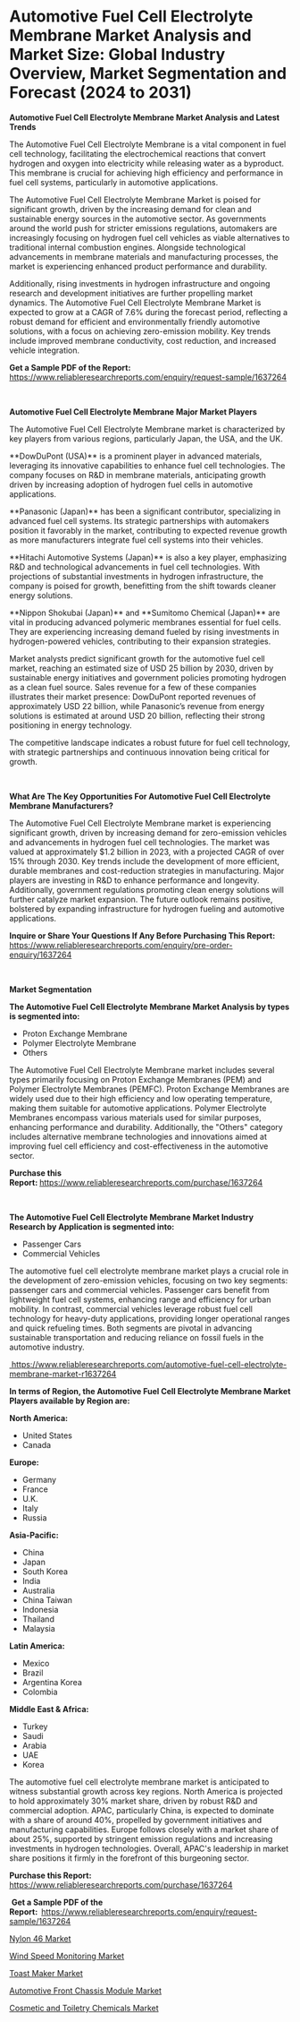 <p><h1>Automotive Fuel Cell Electrolyte Membrane Market Analysis and Market Size: Global Industry Overview, Market Segmentation and Forecast (2024 to 2031)</h1></p><p><strong>Automotive Fuel Cell Electrolyte Membrane Market Analysis and Latest Trends</strong></p>
<p><p>The Automotive Fuel Cell Electrolyte Membrane is a vital component in fuel cell technology, facilitating the electrochemical reactions that convert hydrogen and oxygen into electricity while releasing water as a byproduct. This membrane is crucial for achieving high efficiency and performance in fuel cell systems, particularly in automotive applications.</p><p>The Automotive Fuel Cell Electrolyte Membrane Market is poised for significant growth, driven by the increasing demand for clean and sustainable energy sources in the automotive sector. As governments around the world push for stricter emissions regulations, automakers are increasingly focusing on hydrogen fuel cell vehicles as viable alternatives to traditional internal combustion engines. Alongside technological advancements in membrane materials and manufacturing processes, the market is experiencing enhanced product performance and durability.</p><p>Additionally, rising investments in hydrogen infrastructure and ongoing research and development initiatives are further propelling market dynamics. The Automotive Fuel Cell Electrolyte Membrane Market is expected to grow at a CAGR of 7.6% during the forecast period, reflecting a robust demand for efficient and environmentally friendly automotive solutions, with a focus on achieving zero-emission mobility. Key trends include improved membrane conductivity, cost reduction, and increased vehicle integration.</p></p>
<p><strong>Get a Sample PDF of the Report:&nbsp;</strong> <a href="https://www.reliableresearchreports.com/enquiry/request-sample/1637264">https://www.reliableresearchreports.com/enquiry/request-sample/1637264</a></p>
<p>&nbsp;</p>
<p><strong>Automotive Fuel Cell Electrolyte Membrane Major Market Players</strong></p>
<p><p>The Automotive Fuel Cell Electrolyte Membrane market is characterized by key players from various regions, particularly Japan, the USA, and the UK. </p><p>**DowDuPont (USA)** is a prominent player in advanced materials, leveraging its innovative capabilities to enhance fuel cell technologies. The company focuses on R&D in membrane materials, anticipating growth driven by increasing adoption of hydrogen fuel cells in automotive applications.</p><p>**Panasonic (Japan)** has been a significant contributor, specializing in advanced fuel cell systems. Its strategic partnerships with automakers position it favorably in the market, contributing to expected revenue growth as more manufacturers integrate fuel cell systems into their vehicles.</p><p>**Hitachi Automotive Systems (Japan)** is also a key player, emphasizing R&D and technological advancements in fuel cell technologies. With projections of substantial investments in hydrogen infrastructure, the company is poised for growth, benefitting from the shift towards cleaner energy solutions.</p><p>**Nippon Shokubai (Japan)** and **Sumitomo Chemical (Japan)** are vital in producing advanced polymeric membranes essential for fuel cells. They are experiencing increasing demand fueled by rising investments in hydrogen-powered vehicles, contributing to their expansion strategies.</p><p>Market analysts predict significant growth for the automotive fuel cell market, reaching an estimated size of USD 25 billion by 2030, driven by sustainable energy initiatives and government policies promoting hydrogen as a clean fuel source. Sales revenue for a few of these companies illustrates their market presence: DowDuPont reported revenues of approximately USD 22 billion, while Panasonic’s revenue from energy solutions is estimated at around USD 20 billion, reflecting their strong positioning in energy technology.</p><p>The competitive landscape indicates a robust future for fuel cell technology, with strategic partnerships and continuous innovation being critical for growth.</p></p>
<p>&nbsp;</p>
<p><strong>What Are The Key Opportunities For Automotive Fuel Cell Electrolyte Membrane Manufacturers?</strong></p>
<p><p>The Automotive Fuel Cell Electrolyte Membrane market is experiencing significant growth, driven by increasing demand for zero-emission vehicles and advancements in hydrogen fuel cell technologies. The market was valued at approximately $1.2 billion in 2023, with a projected CAGR of over 15% through 2030. Key trends include the development of more efficient, durable membranes and cost-reduction strategies in manufacturing. Major players are investing in R&D to enhance performance and longevity. Additionally, government regulations promoting clean energy solutions will further catalyze market expansion. The future outlook remains positive, bolstered by expanding infrastructure for hydrogen fueling and automotive applications.</p></p>
<p><strong>Inquire or Share Your Questions If Any Before Purchasing This Report:</strong> <a href="https://www.reliableresearchreports.com/enquiry/pre-order-enquiry/1637264">https://www.reliableresearchreports.com/enquiry/pre-order-enquiry/1637264</a></p>
<p>&nbsp;</p>
<p><strong>Market Segmentation</strong></p>
<p><strong>The Automotive Fuel Cell Electrolyte Membrane Market Analysis by types is segmented into:</strong></p>
<p><ul><li>Proton Exchange Membrane</li><li>Polymer Electrolyte Membrane</li><li>Others</li></ul></p>
<p><p>The Automotive Fuel Cell Electrolyte Membrane market includes several types primarily focusing on Proton Exchange Membranes (PEM) and Polymer Electrolyte Membranes (PEMFC). Proton Exchange Membranes are widely used due to their high efficiency and low operating temperature, making them suitable for automotive applications. Polymer Electrolyte Membranes encompass various materials used for similar purposes, enhancing performance and durability. Additionally, the "Others" category includes alternative membrane technologies and innovations aimed at improving fuel cell efficiency and cost-effectiveness in the automotive sector.</p></p>
<p><strong>Purchase this Report:&nbsp;</strong><a href="https://www.reliableresearchreports.com/purchase/1637264">https://www.reliableresearchreports.com/purchase/1637264</a></p>
<p>&nbsp;</p>
<p><strong>The Automotive Fuel Cell Electrolyte Membrane Market Industry Research by Application is segmented into:</strong></p>
<p><ul><li>Passenger Cars</li><li>Commercial Vehicles</li></ul></p>
<p><p>The automotive fuel cell electrolyte membrane market plays a crucial role in the development of zero-emission vehicles, focusing on two key segments: passenger cars and commercial vehicles. Passenger cars benefit from lightweight fuel cell systems, enhancing range and efficiency for urban mobility. In contrast, commercial vehicles leverage robust fuel cell technology for heavy-duty applications, providing longer operational ranges and quick refueling times. Both segments are pivotal in advancing sustainable transportation and reducing reliance on fossil fuels in the automotive industry.</p></p>
<p><a href="https://www.reliableresearchreports.com/automotive-fuel-cell-electrolyte-membrane-market-r1637264">&nbsp;https://www.reliableresearchreports.com/automotive-fuel-cell-electrolyte-membrane-market-r1637264</a></p>
<p><strong>In terms of Region, the Automotive Fuel Cell Electrolyte Membrane Market Players available by Region are:</strong></p>
<p>
    <p> <strong> North America: </strong>
        <ul>
            <li>United States</li>
            <li>Canada</li>
        </ul>
        </p> 
    <p> <strong> Europe: </strong>
        <ul>
            <li>Germany</li>
            <li>France</li>
            <li>U.K.</li>
            <li>Italy</li>
            <li>Russia</li>
        </ul>
        </p> 
    <p> <strong> Asia-Pacific: </strong>
        <ul>
            <li>China</li>
            <li>Japan</li>
            <li>South Korea</li>
            <li>India</li>
            <li>Australia</li>
            <li>China Taiwan</li>
            <li>Indonesia</li>
            <li>Thailand</li>
            <li>Malaysia</li>
        </ul>
        </p> 
    <p> <strong> Latin America: </strong>
        <ul>
            <li>Mexico</li>
            <li>Brazil</li>
            <li>Argentina Korea</li>
            <li>Colombia</li>
        </ul>
        </p> 
    <p> <strong> Middle East & Africa: </strong>
        <ul>
            <li>Turkey</li>
            <li>Saudi</li>
            <li>Arabia</li>
            <li>UAE</li>
            <li>Korea</li>
        </ul>
    </p>
    </p>
<p><p>The automotive fuel cell electrolyte membrane market is anticipated to witness substantial growth across key regions. North America is projected to hold approximately 30% market share, driven by robust R&D and commercial adoption. APAC, particularly China, is expected to dominate with a share of around 40%, propelled by government initiatives and manufacturing capabilities. Europe follows closely with a market share of about 25%, supported by stringent emission regulations and increasing investments in hydrogen technologies. Overall, APAC's leadership in market share positions it firmly in the forefront of this burgeoning sector.</p></p>
<p><strong>Purchase this Report: </strong><a href="https://www.reliableresearchreports.com/purchase/1637264">https://www.reliableresearchreports.com/purchase/1637264</a></p>
<p>&nbsp;<strong>Get a Sample PDF of the Report:&nbsp;&nbsp;</strong><a href="https://www.reliableresearchreports.com/enquiry/request-sample/1637264">https://www.reliableresearchreports.com/enquiry/request-sample/1637264</a></p>
<p><strong></strong></p>
<p><p><a href="https://medium.com/@rfqrxrsu63/nylon-46-market-forecast-global-market-trends-and-analysis-from-2024-to-2031-covered-in-122-pages-7a6c6e7e3f32?postPublishedType=repub">Nylon 46 Market</a></p><p><a href="https://www.linkedin.com/pulse/wind-speed-monitoring-industry-analysis-report-its-market-size-pfodf?trackingId=ZlOIew19SM65uocZ0io72g%3D%3D">Wind Speed Monitoring Market</a></p><p><a href="https://issuu.com/reportprime-2/docs/toast-maker-market-size-2030.pptx_cc00819a18f801">Toast Maker Market</a></p><p><a href="https://github.com/RuthLucas64/Market-Research-Report-List-1/blob/main/automotive-front-chassis-module-market.md">Automotive Front Chassis Module Market</a></p><p><a href="https://medium.com/@rfqrxrsu63/cosmetic-and-toiletry-chemicals-market-size-share-analysis-growth-trends-forecasts-2024-2fa925366936?postPublishedType=repub">Cosmetic and Toiletry Chemicals Market</a></p></p>